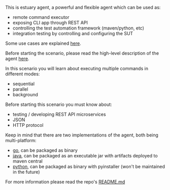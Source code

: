 This is estuary agent, a powerful and flexible agent which can be used as:
- remote command executor
- exposing CLI app through REST API
- controlling the test automation framework (maven/python, etc)
- integration testing by controlling and configuring the SUT

Some use cases are explained [here](https://github.com/estuaryoss/estuary-agent/wiki).

Before starting the scenario, please read the high-level description of the agent [here](https://estuaryoss.github.io/pages/agent.html).  

In this scenario you will learn about executing multiple commands in different modes:
- sequential 
- parallel 
- background

Before starting this scenario you must know about:
- testing / developing REST API microservices
- JSON 
- HTTP protocol

Keep in mind that there are two implementations of the agent, both being multi-platform:
- [go](https://github.com/dinuta/estuary-agent-go), can be packaged as binary   
- [java](https://github.com/dinuta/estuary-agent-java), can be packaged as an executable jar with artifacts deployed to maven central  
- [python](https://github.com/dinuta/estuary-agent), can be packaged as binary with pyinstaller (won't be maintained in the future)  

For more information please read the repo's [README.md](https://github.com/estuaryoss/estuary-agent/blob/master/README.md)
